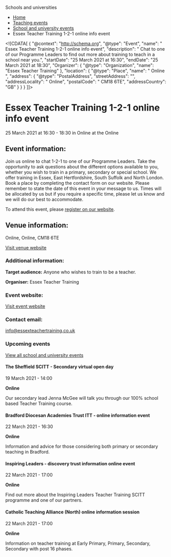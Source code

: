 Schools and universities

*   [Home](/)
*   [Teaching events](/teaching-events)
*   [School and university events](/teaching-events/training-provider-events)
*   Essex Teacher Training 1-2-1 online info event

<!\[CDATA\[ { "@context": "http://schema.org", "@type": "Event", "name": " Essex Teacher Training 1-2-1 online info event", "description": " Chat to one of our Programme Leaders to find out more about training to teach in a school near you.", "startDate": "25 March 2021 at 16:30", "endDate": "25 March 2021 at 18:30", "Organizer": { "@type": "Organization", "name": "Essex Teacher Training" }, "location": { "@type": "Place", "name": " Online ", "address": { "@type": "PostalAddress", "streetAddress": "", "addressLocality": " Online", "postalCode": " CM18 6TE", "addressCountry": "GB" } } } \]\]>

Essex Teacher Training 1-2-1 online info event
==============================================

25 March 2021 at 16:30 - 18:30 in Online at the Online

Event information:
------------------

Join us online to chat 1-2-1 to one of our Programme Leaders. Take the opportunity to ask questions about the different options available to you, whether you wish to train in a primary, secondary or special school. We offer training in Essex, East Hertfordshire, South Suffolk and North London. Book a place by completing the contact form on our website. Please remember to state the date of this event in your message to us. Times will be allocated by us but if you require a specific time, please let us know and we will do our best to accommodate.

To attend this event, please [register on our website](https://essexteachertraining.co.uk/contact-us/).

Venue information:
------------------

Online, Online, CM18 6TE

[Visit venue website](https://essexteachertraining.co.uk/ "Online")

### Additional information:

**Target audience:** Anyone who wishes to train to be a teacher.

**Organiser:** Essex Teacher Training

### Event website:

[Visit event website](https://essexteachertraining.co.uk/contact-us/)

### Contact email:

[info@essexteachertraining.co.uk](mailto:info@essexteachertraining.co.uk)

### Upcoming events

[View all school and university events](/teaching-events/training-provider-events)

[](/teaching-events/training-provider-events/210319-the-sheffield-scitt-secondary-virtual-open-day)

#### The Sheffield SCITT - Secondary virtual open day

19 March 2021 - 14:00

**Online**

Our secondary lead Jenna McGee will talk you through our 100% school based Teacher Training course.

[](/teaching-events/training-provider-events/210322-bradford-diocesan-academies-trust-itt-online-information-event)

#### Bradford Diocesan Academies Trust ITT - online information event

22 March 2021 - 16:30

**Online**

Information and advice for those considering both primary or secondary teaching in Bradford.

[](/teaching-events/training-provider-events/210322-inspiring-leaders-discovery-trust-information-online-event)

#### Inspiring Leaders - discovery trust information online event

22 March 2021 - 17:00

**Online**

Find out more about the Inspiring Leaders Teacher Training SCITT programme and one of our partners.

[](/teaching-events/training-provider-events/210322-catholic-teaching-alliance-north-online-information-session)

#### Catholic Teaching Alliance (North) online information session

22 March 2021 - 17:00

**Online**

Information on teacher training at Early Primary, Primary, Secondary, Secondary with post 16 phases.
